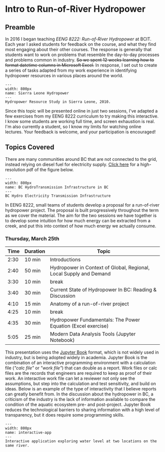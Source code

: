 # Intro to Run-of-River Hydropower

## Preamble

In 2016 I began teaching *EENG 8222: Run-of-River Hydropower* at BCIT.  Each year I asked students for feedback on the course, and what they find most engaging about their other courses.  The response is generally that students want to work on problems that resemble the day-to-day processes and problems common in industry.  <s>So we spent 12 weeks learning how to format datetime columns in Microsoft Excel.</s>  In response, I set out to create a series of tasks adapted from my work experience in identifying hydropower resources in various places around the world.  

```{figure} img/sierra_leone.JPG
---
width: 800px
name: Sierra Leone Hydropower
---
Hydropower Resource Study in Sierra Leone, 2010.  
```

Since this topic will be presented online in just two sessions, I've adapted a few exercises from my EENG 8222 curriculum to try making this interactive.  I know some students are working full time, and screen exhaustion is real.  I'm also currently a student, so I know my limits for watching online lectures.  Your feedback is welcome, and your participation is encouraged! 

## Topics Covered

There are many communities around BC that are not connected to the grid, instead relying on diesel fuel for electricity supply.  [Click here](https://www.bchydro.com/content/dam/BCHydro/customer-portal/documents/corporate/suppliers/transmission-system/maps/transplt-Default-0001.pdf) for a high-resolution pdf of the figure below. 

```{figure} img/bc_transmission.jpg
---
width: 800px
name: BC HydroTransmission Infrastructure in BC
---
BC Hydro Electricity Transmission Infrastructure
```

In EENG 8222, small teams of students develop a proposal for a run-of-river hydropower project.  The proposal is built progressively throughout the term as we cover the material.  The aim for the two sessions we have together is to develop some intuition for how much energy can be extracted from a creek, and put this into context of how much energy we actually consume.  

### Thursday, March 25th

| Time | Duration | Topic |
|---|---|---|
| 2:30 | 10 min | Introductions |
| 2:40 | 50 min | Hydropower in Context of Global, Regional, Local Supply and Demand |
| 3:30 | 10 min | break |
| 3:40 | 30 min | Current State of Hydropower In BC: Reading & Discussion |
| 4:10 | 15 min | Anatomy of a run-of-river project |
| 4:25 | 10 min | break |
| 4:35 | 30 min | Hydropower Fundamentals: The Power Equation (Excel exercise) |
| 5:05 | 25 min | Modern Data Analysis Tools (Jupyter Notebook) |


This presentation uses the [Jupyter Book](https://jupyterbook.org/intro.html) format, which is not widely used in industry, but is being adopted widely in academia.  Jupyter Book is the combination of an interactive programming environment with a calculation file (*"calc file"* or *"work file"*) that can double as a report.  Work files or calc files are the records that engineers are required to keep as proof of their work.  An interactive work file can let a reviewer not only see the assumptions, but step into the calculation and test sensitivity, and build on ideas.  Below is an example of the type of interactivity that I believe reports can greatly benefit from.  In the discussion about the hydropower in BC, a criticism of the industry is the lack of information available to compare the condition of the aquatic ecosystem pre- and post-project.  Jupyter Book reduces the technological barriers to sharing information with a high level of transparency, but it does require some programming skills.

```{figure} img/interactive_app.gif
---
width: 800px
name: interactive-app
---
Interactive application exploring water level at two locations on the same river.  
```

